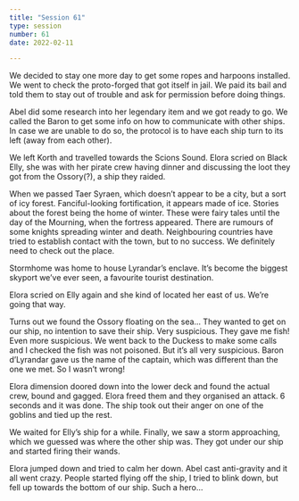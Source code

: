 ```yaml
---
title: "Session 61"
type: session
number: 61
date: 2022-02-11

---
```


We decided to stay one more day to get some ropes and harpoons installed. We went to check the proto-forged that got itself in jail. We paid its bail and told them to stay out of trouble and ask for permission before doing things.

Abel did some research into her legendary item and we got ready to go. We called the Baron to get some info on how to communicate with other ships. In case we are unable to do so, the protocol is to have each ship turn to its left (away from each other).

We left Korth and travelled towards the Scions Sound. Elora scried on Black Elly, she was with her pirate crew having dinner and discussing the loot they got from the Ossory(?), a ship they raided.

When we passed Taer Syraen, which doesn’t appear to be a city, but a sort of icy forest. Fanciful-looking fortification, it appears made of ice. Stories about the forest being the home of winter. These were fairy tales until the day of the Mourning, when the fortress appeared. There are rumours of some knights spreading winter and death. Neighbouring countries have tried to establish contact with the town, but to no success. We definitely need to check out the place.

Stormhome was home to house Lyrandar’s enclave. It’s become the biggest skyport we’ve ever seen, a favourite tourist destination.

Elora scried on Elly again and she kind of located her east of us. We’re going that way.

Turns out we found the Ossory floating on the sea… They wanted to get on our ship, no intention to save their ship. Very suspicious. They gave me fish! Even more suspicious. We went back to the Duckess to make some calls and I checked the fish was not poisoned. But it’s all very suspicious. Baron d’Lyrandar gave us the name of the captain, which was different than the one we met. So I wasn’t wrong!

Elora dimension doored down into the lower deck and found the actual crew, bound and gagged. Elora freed them and they organised an attack. 6 seconds and it was done. The ship took out their anger on one of the goblins and tied up the rest.

We waited for Elly’s ship for a while. Finally, we saw a storm approaching, which we guessed was where the other ship was. They got under our ship and started firing their wands.

Elora jumped down and tried to calm her down. Abel cast anti-gravity and it all went crazy. People started flying off the ship, I tried to blink down, but fell up towards the bottom of our ship. Such a hero…
